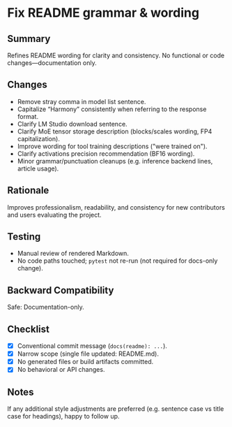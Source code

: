 # Fix README grammar & wording

## Summary
Refines README wording for clarity and consistency. No functional or code changes—documentation only.

## Changes
- Remove stray comma in model list sentence.
- Capitalize “Harmony” consistently when referring to the response format.
- Clarify LM Studio download sentence.
- Clarify MoE tensor storage description (blocks/scales wording, FP4 capitalization).
- Improve wording for tool training descriptions ("were trained on").
- Clarify activations precision recommendation (BF16 wording).
- Minor grammar/punctuation cleanups (e.g. inference backend lines, article usage).

## Rationale
Improves professionalism, readability, and consistency for new contributors and users evaluating the project.

## Testing
- Manual review of rendered Markdown.
- No code paths touched; `pytest` not re-run (not required for docs-only change).

## Backward Compatibility
Safe: Documentation-only.

## Checklist
- [x] Conventional commit message (`docs(readme): ...`).
- [x] Narrow scope (single file updated: README.md).
- [x] No generated files or build artifacts committed.
- [x] No behavioral or API changes.

## Notes
If any additional style adjustments are preferred (e.g. sentence case vs title case for headings), happy to follow up.
